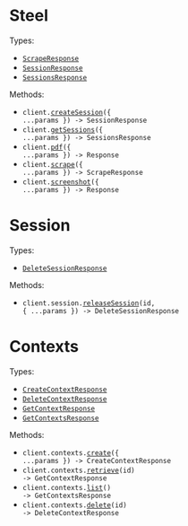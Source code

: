 # Steel

Types:

- <code><a href="./src/resources/top-level.ts">ScrapeResponse</a></code>
- <code><a href="./src/resources/top-level.ts">SessionResponse</a></code>
- <code><a href="./src/resources/top-level.ts">SessionsResponse</a></code>

Methods:

- <code title="post /v1/sessions">client.<a href="./src/index.ts">createSession</a>({ ...params }) -> SessionResponse</code>
- <code title="get /v1/sessions">client.<a href="./src/index.ts">getSessions</a>({ ...params }) -> SessionsResponse</code>
- <code title="post /v1/pdf">client.<a href="./src/index.ts">pdf</a>({ ...params }) -> Response</code>
- <code title="post /v1/scrape">client.<a href="./src/index.ts">scrape</a>({ ...params }) -> ScrapeResponse</code>
- <code title="post /v1/screenshot">client.<a href="./src/index.ts">screenshot</a>({ ...params }) -> Response</code>

# Session

Types:

- <code><a href="./src/resources/session.ts">DeleteSessionResponse</a></code>

Methods:

- <code title="delete /v1/sessions/{id}">client.session.<a href="./src/resources/session.ts">releaseSession</a>(id, { ...params }) -> DeleteSessionResponse</code>

# Contexts

Types:

- <code><a href="./src/resources/contexts.ts">CreateContextResponse</a></code>
- <code><a href="./src/resources/contexts.ts">DeleteContextResponse</a></code>
- <code><a href="./src/resources/contexts.ts">GetContextResponse</a></code>
- <code><a href="./src/resources/contexts.ts">GetContextsResponse</a></code>

Methods:

- <code title="post /v1/context">client.contexts.<a href="./src/resources/contexts.ts">create</a>({ ...params }) -> CreateContextResponse</code>
- <code title="get /v1/context/{id}">client.contexts.<a href="./src/resources/contexts.ts">retrieve</a>(id) -> GetContextResponse</code>
- <code title="get /v1/context">client.contexts.<a href="./src/resources/contexts.ts">list</a>() -> GetContextsResponse</code>
- <code title="delete /v1/context/{id}">client.contexts.<a href="./src/resources/contexts.ts">delete</a>(id) -> DeleteContextResponse</code>
